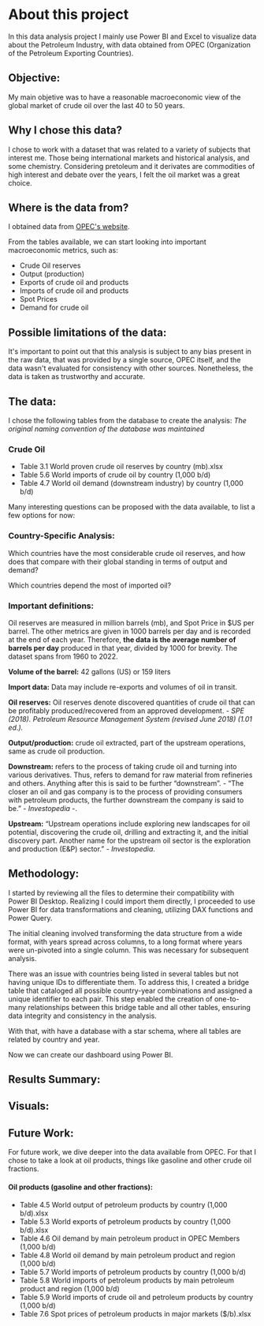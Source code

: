# About this project
In this data analysis project I mainly use Power BI and Excel to visualize data about the Petroleum Industry, with data obtained from OPEC (Organization of the Petroleum Exporting Countries).

## Objective:
My main objetive was to have a reasonable macroeconomic view of the global market of crude oil over the last 40 to 50 years.

## Why I chose this data?
I chose to work with a dataset that was related to a variety of subjects that interest me. Those being international markets and  historical analysis,  and some chemistry. Considering pretoleum and it derivates are commodities of high interest and debate over the years, I felt the oil market was a great choice.

## Where is the data from?
I obtained data from [OPEC's website](https://asb.opec.org/data/ASB_Data.php).

From the tables available, we can start looking into important macroeconomic metrics, such as:
- Crude Oil reserves
- Output (production)
- Exports of crude oil and products
- Imports of crude oil and products
- Spot Prices
- Demand for crude oil

## Possible limitations of the data:
It's important to point out that this analysis is subject to any bias present in the raw data, that was provided by a single source, OPEC itself, and the data wasn't evaluated for consistency with other sources. Nonetheless, the data is taken as trustworthy and accurate. 

## The data:

I chose the following tables from the database to create the analysis:
*The original naming convention of the database was maintained*

### Crude Oil

- Table 3.1 World proven crude oil reserves by country (mb).xlsx
- Table 5.6 World imports of crude oil by country (1,000 b/d)
- Table 4.7 World oil demand (downstream industry) by country (1,000 b/d)


<!-- - Table 7.2 Selected spot crude oil prices ($/b)

-->





Many interesting questions can be proposed with the data available, to list a few options for now:


### Country-Specific Analysis:

 Which countries have the most considerable crude oil reserves, and how does that compare with their global standing in terms of output and demand?

 Which countries depend the most of imported oil?




### Important definitions:

Oil reserves are measured in million barrels (mb), and Spot Price in $US per barrel.
The other metrics are given in 1000 barrels per day and is recorded at the end of each year. Therefore, **the data is the average number of barrels per day** produced in that year, divided by 1000 for brevity. The dataset spans from 1960 to 2022. 

**Volume of the barrel:** 42 gallons (US) or 159 liters

**Import data:** Data may include re-exports and volumes of oil in transit.

**Oil reserves:** Oil reserves denote discovered quantities of crude oil that can be profitably produced/recovered from an approved development. - *SPE (2018). Petroleum Resource Management System (revised June 2018) (1.01 ed.).*

**Output/production:** crude oil extracted, part of the upstream operations, same as crude oil production.

**Downstream:** refers to the process of taking crude oil and turning into various derivatives. Thus, refers to demand for raw material from refineries and others. Anything after this is said to be further “downstream”. - “The closer an oil and gas company is to the process of providing consumers with petroleum products, the further downstream the company is said to be.” *- Investopedia* -.

**Upstream:** “Upstream operations include exploring new landscapes for oil potential, discovering the crude oil, drilling and extracting it, and the initial discovery part. Another name for the upstream oil sector is the exploration and production (E&P) sector.” *- Investopedia*.

## Methodology:

I started by reviewing all the files to determine their compatibility with Power BI Desktop. Realizing I could import them directly, I proceeded to use Power BI for data transformations and cleaning, utilizing DAX functions and Power Query.

The initial cleaning involved transforming the data structure from a wide format, with years spread across columns, to a long format where years were un-pivoted into a single column. This was necessary for subsequent analysis.

There was an issue with countries being listed in several tables but not having unique IDs to differentiate them. To address this, I created a bridge table that cataloged all possible country-year combinations and assigned a unique identifier to each pair. This step enabled the creation of one-to-many relationships between this bridge table and all other tables, ensuring data integrity and consistency in the analysis.

With that, with have a database with a star schema, where all tables are related by country and year. 

Now we can create our dashboard using Power BI.

## Results Summary:

## Visuals: 

## Future Work:

For future work, we dive deeper into the data available from OPEC. For that I chose to take a look at oil products, things like gasoline and other crude oil fractions.


 #### Oil products (gasoline and other fractions):
- Table 4.5 World output of petroleum products by country (1,000 b/d).xlsx
- Table 5.3 World exports of petroleum products by country (1,000 b/d).xlsx
- Table 4.6 Oil demand by main petroleum product in OPEC Members (1,000 b/d)
- Table 4.8 World oil demand by main petroleum product and region (1,000 b/d)
- Table 5.7 World imports of petroleum products by country (1,000 b/d)
- Table 5.8 World imports of petroleum products by main petroleum product and region (1,000 b/d)
- Table 5.9 World imports of crude oil and petroleum products by country (1,000 b/d) 
- Table 7.6 Spot prices of petroleum products in major markets ($/b).xlsx
